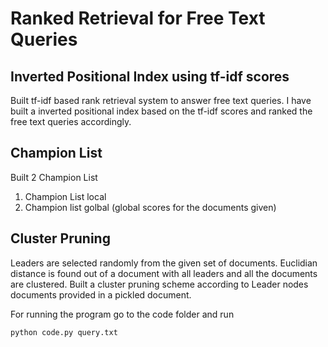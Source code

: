 # Ranked Retrieval for Free Text Queries

## Inverted Positional Index using tf-idf scores
Built tf-idf based rank retrieval system to answer free text queries. I have built a inverted positional index based on the tf-idf scores and ranked the free text queries accordingly. 

## Champion List
Built 2 Champion List
1. Champion List local
2. Champion list golbal (global scores for the documents given)

## Cluster Pruning
Leaders are selected randomly from the given set of documents. Euclidian distance is found out of a document with all leaders and all the documents are clustered. Built a cluster pruning scheme according to Leader nodes documents provided in a pickled document.

For running the program go to the code folder and run

```sh
python code.py query.txt
```
